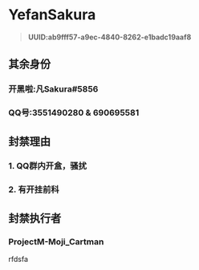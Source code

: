 # YefanSakura
>**UUID:ab9fff57-a9ec-4840-8262-e1badc19aaf8**
 
## 其余身份
### 开黑啦:凡Sakura#5856
### QQ号:3551490280 & 690695581
## 封禁理由
### 1. QQ群内开盒，骚扰
### 2. 有开挂前科
## 封禁执行者
### ProjectM-Moji_Cartman
rfdsfa
